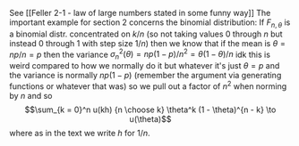 See [[Feller 2-1 -  law of large numbers stated in some funny way]]
The important example for section 2 concerns the binomial distribution: If $F_{n, \theta}$ is a binomial distr. concentrated on $k/n$ (so not taking values 0 through $n$ but instead $0$ through $1$ with step size $1/n$) then we know that if the mean is $\theta = np/n = p$ then the variance $\sigma_{n}^2(\theta) = np(1 - p)/n^2 = \theta(1 - \theta)/n$ idk this is weird compared to how we normally do it but whatever it's just $\theta = p$ and the variance is normally $np(1 - p)$ (remember the argument via generating functions or whatever that was) so we pull out a factor of $n^2$ when norming by $n$ and so 
$$\sum_{k = 0}^n u(kh) {n \choose k} \theta^k (1 - \theta)^{n - k} \to u(\theta)$$
where as in the text we write $h$ for $1/n$. 